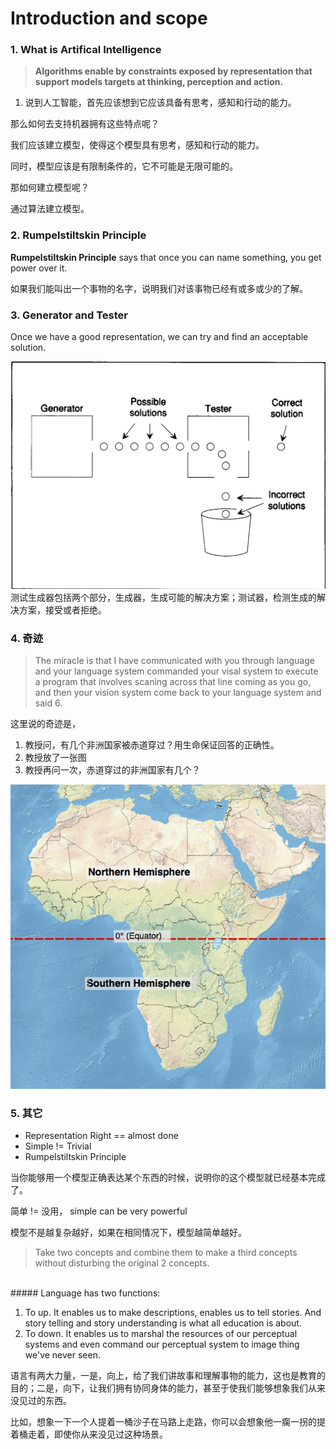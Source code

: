 # Introduction and scope

### 1. What is Artifical Intelligence
> **Algorithms enable by constraints exposed by representation that support models targets at thinking, perception and action.**

1. 说到人工智能，首先应该想到它应该具备有思考，感知和行动的能力。

那么如何去支持机器拥有这些特点呢？

我们应该建立模型，使得这个模型具有思考，感知和行动的能力。

同时，模型应该是有限制条件的，它不可能是无限可能的。

那如何建立模型呢？

通过算法建立模型。


### 2. Rumpelstiltskin Principle
**Rumpelstiltskin Principle** says that once you can name something, you get power over it.

如果我们能叫出一个事物的名字，说明我们对该事物已经有或多或少的了解。

### 3. Generator and Tester
Once we have a good representation, we can try and find an acceptable solution.

![测试生成器](../images/generator_and_tester.png)
测试生成器包括两个部分，生成器，生成可能的解决方案；测试器，检测生成的解决方案，接受或者拒绝。



### 4. 奇迹

> The miracle is that I have communicated with you through language and your language system commanded your visal system to execute a program that involves scaning across that line coming as you go, and then your vision system come back to your language system and said 6.


这里说的奇迹是，

1. 教授问，有几个非洲国家被赤道穿过？用生命保证回答的正确性。
2. 教授放了一张图
3. 教授再问一次，赤道穿过的非洲国家有几个？

![](../images/africa-map-n-s-hemispheres.png)


### 5. 其它

* Representation Right == almost done
* Simple != Trivial
* Rumpelstiltskin Principle


当你能够用一个模型正确表达某个东西的时候，说明你的这个模型就已经基本完成了。

简单 != 没用， simple can be very powerful

模型不是越复杂越好，如果在相同情况下，模型越简单越好。


> Take two concepts and combine them to make a third concepts without disturbing the original 2 concepts.

</br>
##### Language has two functions:

1. To up. It enables us to make descriptions, enables us to tell stories. And story telling and story understanding is what all education is about.
2. To down. It enables us to marshal the resources of our perceptual systems and even command our perceptual system to image thing we've never seen.

语言有两大力量，一是，向上，给了我们讲故事和理解事物的能力，这也是教育的目的；二是，向下，让我们拥有协同身体的能力，甚至于使我们能够想象我们从来没见过的东西。


比如，想象一下一个人提着一桶沙子在马路上走路，你可以会想象他一瘸一拐的提着桶走着，即使你从来没见过这种场景。